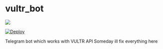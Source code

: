 # vultr_bot
<img src="https://img.shields.io/badge/Python-FFD43B?style=for-the-badge&logo=python&logoColor=blue"/>

[![Deploy](https://github.com/a1r0/vultr_bot/actions/workflows/main.yml/badge.svg?branch=main)](https://github.com/a1r0/vultr_bot/actions/workflows/main.yml)

Telegram bot which works with VULTR API
Someday ill fix everything here
